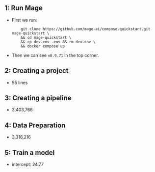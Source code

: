 ## 1: Run Mage
- First we run:
    ```
        git clone https://github.com/mage-ai/compose-quickstart.git mage-quickstart \   
        && cd mage-quickstart \
        && cp dev.env .env && rm dev.env \
        && docker compose up
    ```
- Then we can see `v0.9.71` in the top corner. 

## 2: Creating a project
- 55 lines

## 3: Creating a pipeline
- 3,403,766

## 4: Data Preparation
- 3,316,216

## 5: Train a model
- intercept: 24.77